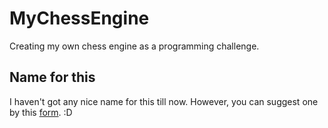 # MyChessEngine
Creating my own chess engine as a programming challenge. 

## Name for this
I haven't got any nice name for this till now.
However, you can suggest one by this <a href="https://forms.gle/mvFLvJrD9ppognhYA">form</a>. :D